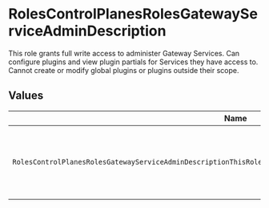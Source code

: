 # RolesControlPlanesRolesGatewayServiceAdminDescription

This role grants full write access to administer Gateway Services. Can configure plugins and view plugin partials for Services they have access to. Cannot create or modify global plugins or plugins outside their scope.


## Values

| Name                                                                                                            | Value                                                                                                           |
| --------------------------------------------------------------------------------------------------------------- | --------------------------------------------------------------------------------------------------------------- |
| `RolesControlPlanesRolesGatewayServiceAdminDescriptionThisRoleGrantsFullWriteAccessToAdministerGatewayServices` | This role grants full write access to administer gateway services.                                              |